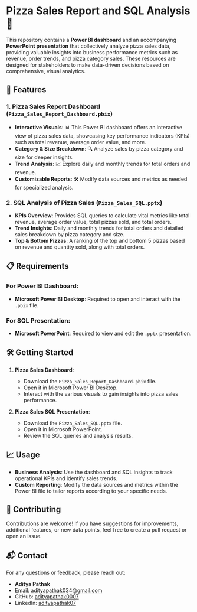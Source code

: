 # Pizza Sales Report and SQL Analysis🍕

This repository contains a **Power BI dashboard** and an accompanying **PowerPoint presentation** that collectively analyze pizza sales data, providing valuable insights into business performance metrics such as revenue, order trends, and pizza category sales. These resources are designed for stakeholders to make data-driven decisions based on comprehensive, visual analytics.

## 🚀 Features

### 1. Pizza Sales Report Dashboard (`Pizza_Sales_Report_Dashboard.pbix`)
- **Interactive Visuals**: 📊 This Power BI dashboard offers an interactive view of pizza sales data, showcasing key performance indicators (KPIs) such as total revenue, average order value, and more.
- **Category & Size Breakdown**: 🔍 Analyze sales by pizza category and size for deeper insights.
- **Trend Analysis**: 📈 Explore daily and monthly trends for total orders and revenue.
- **Customizable Reports**: 🛠️ Modify data sources and metrics as needed for specialized analysis.

### 2. SQL Analysis of Pizza Sales (`Pizza_Sales_SQL.pptx`)
- **KPIs Overview**: Provides SQL queries to calculate vital metrics like total revenue, average order value, total pizzas sold, and total orders.
- **Trend Insights**: Daily and monthly trends for total orders and detailed sales breakdown by pizza category and size.
- **Top & Bottom Pizzas**: A ranking of the top and bottom 5 pizzas based on revenue and quantity sold, along with total orders.

## 📋 Requirements

### For Power BI Dashboard:
- **Microsoft Power BI Desktop**: Required to open and interact with the `.pbix` file.

### For SQL Presentation:
- **Microsoft PowerPoint**: Required to view and edit the `.pptx` presentation.

## 🛠️ Getting Started

1. **Pizza Sales Dashboard**:
   - Download the `Pizza_Sales_Report_Dashboard.pbix` file.
   - Open it in Microsoft Power BI Desktop.
   - Interact with the various visuals to gain insights into pizza sales performance.

2. **Pizza Sales SQL Presentation**:
   - Download the `Pizza_Sales_SQL.pptx` file.
   - Open it in Microsoft PowerPoint.
   - Review the SQL queries and analysis results.

## 📈 Usage
- **Business Analysis**: Use the dashboard and SQL insights to track operational KPIs and identify sales trends.
- **Custom Reporting**: Modify the data sources and metrics within the Power BI file to tailor reports according to your specific needs.

## 🤝 Contributing
Contributions are welcome! If you have suggestions for improvements, additional features, or new data points, feel free to create a pull request or open an issue.

## 📬 Contact

For any questions or feedback, please reach out:

- **Aditya Pathak**
- Email: [adityapathak034@gmail.com](mailto:adityapathak034@gmail.com)
- GitHub: [adityapathak0007](https://github.com/adityapathak0007)
- LinkedIn: [adityapathak07](https://linkedin.com/in/adityapathak07)

